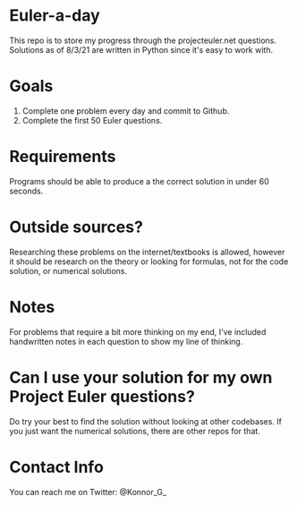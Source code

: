 # Euler-a-day
This repo is to store my progress through the projecteuler.net questions.
Solutions as of 8/3/21 are written in Python since it's easy to work with. 

# Goals
1. Complete one problem every day and commit to Github.
2. Complete the first 50 Euler questions.

# Requirements
Programs should be able to produce a the correct solution in under 60 seconds.

# Outside sources?
Researching these problems on the internet/textbooks is allowed, however it should be research on the theory or looking for formulas, not for the code solution, or numerical solutions.

# Notes
For problems that require a bit more thinking on my end, I've included handwritten notes in each question to show my line of thinking.

# Can I use your solution for my own Project Euler questions?
Do try your best to find the solution without looking at other codebases. If you just want the numerical solutions, there are other repos for that. 

# Contact Info
You can reach me on Twitter: @Konnor_G_
